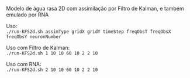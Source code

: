 Modelo de água rasa 2D com assimilação por Filtro de Kalman, e também emulado por RNA

Uso: \
```./run-KFS2d.sh assimType gridX gridY timeStep freqObsT freqObsX freqObsY neuronNumber ```

Uso com Filtro de Kalman: \
```./run-KFS2d.sh 1 10 10 60 10 2 2 10 ```

Uso com RNA: \
```./run-KFS2d.sh 2 10 10 60 10 2 2 10 ```
